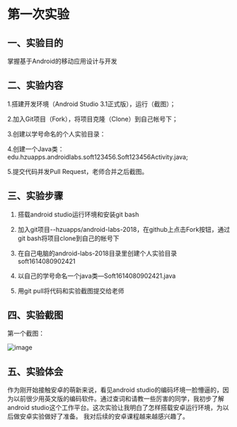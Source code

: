 # 第一次实验  

## 一、实验目的  

掌握基于Android的移动应用设计与开发  

## 二、实验内容  

1.搭建开发环境（Android Studio 3.1正式版），运行（截图）；  

2.加入Git项目（Fork），将项目克隆（Clone）到自己帐号下；  

3.创建以学号命名的个人实验目录：  

4.创建一个Java类：edu.hzuapps.androidlabs.soft123456.Soft123456Activity.java;   

5.提交代码并发Pull Request，老师合并之后截图。  

## 三、实验步骤  

1. 搭载android studio运行环境和安装git bash  

2. 加入git项目--hzuapps/android-labs-2018，在github上点击Fork按钮，通过git bash将项目clone到自己的帐号下  

3. 在自己电脑的android-labs-2018目录里创建个人实验目录soft1614080902421  

4. 以自己的学号命名一个java类—Soft1614080902421.java  

5. 用git pull将代码和实验截图提交给老师  

## 四、实验截图    

第一个截图：  

![image](https://github.com/TokisakiRin/android-labs-2018/blob/master/soft1614080902421/%E7%AC%AC%E4%B8%80%E6%AC%A1%E5%AE%9E%E9%AA%8C%E6%88%AA%E5%9B%BE.png)
 
## 五、实验体会  
作为刚开始接触安卓的萌新来说，看见android studio的编码坏境一脸懵逼的，因为以前很少用英文版的编码软件。通过查词和请教一些厉害的同学，我初步了解android studio这个工作平台。这次实验让我明白了怎样搭载安卓运行环境，为以后做安卓实验做好了准备。
我对后续的安卓课程越来越感兴趣了。
